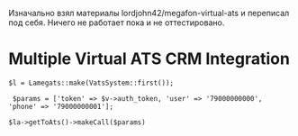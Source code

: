 Изначально взял материалы lordjohn42/megafon-virtual-ats и переписал под себя. Ничего не работает пока и не оттестировано.
# Multiple Virtual ATS CRM Integration

```$l = Lamegats::make(VatsSystem::first());```

`` $params = ['token' => $v->auth_token, 'user' => '79000000000', 'phone' => '79000000001'];``

```$la->getToAts()->makeCall($params)```